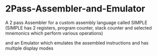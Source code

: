 # 2Pass-Assembler-and-Emulator
A 2 pass Assembler for a custom assembly language called SIMPLE 
(SIMPLE has 2 registers, program counter, stack counter and selected mnemonics which perform various operations)

and an Emulator which emulates the assembled instructions and has multiple display modes
